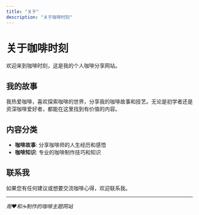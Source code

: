 ```yaml
---
title: "关于"
description: "关于咖啡时刻"
---
```


# 关于咖啡时刻

欢迎来到咖啡时刻，这是我的个人咖啡分享网站。

## 我的故事

我热爱咖啡，喜欢探索咖啡的世界，分享我的咖啡故事和技艺。无论是初学者还是资深咖啡爱好者，都能在这里找到有价值的内容。

## 内容分类

- **咖啡故事**: 分享咖啡师的人生经历和感悟
- **咖啡知识**: 专业的咖啡制作技巧和知识

## 联系我

如果您有任何建议或想要交流咖啡心得，欢迎联系我。

---

*用❤️和☕制作的咖啡主题网站* 